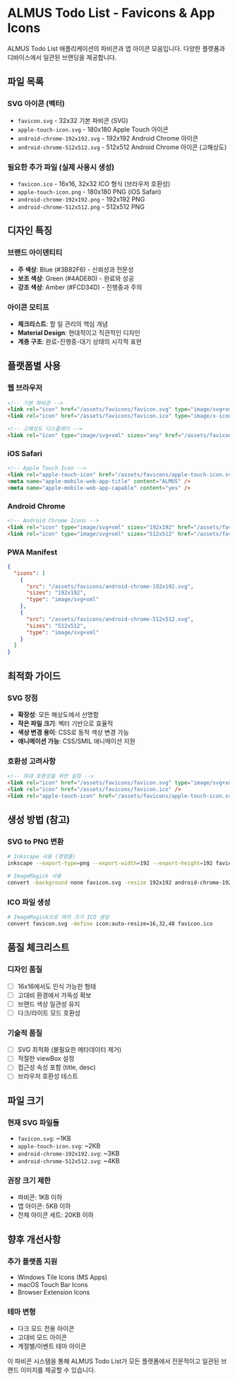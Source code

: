 # ALMUS Todo List - Favicons & App Icons

ALMUS Todo List 애플리케이션의 파비콘과 앱 아이콘 모음입니다. 다양한 플랫폼과 디바이스에서 일관된 브랜딩을 제공합니다.

## 파일 목록

### SVG 아이콘 (벡터)
- `favicon.svg` - 32x32 기본 파비콘 (SVG)
- `apple-touch-icon.svg` - 180x180 Apple Touch 아이콘
- `android-chrome-192x192.svg` - 192x192 Android Chrome 아이콘
- `android-chrome-512x512.svg` - 512x512 Android Chrome 아이콘 (고해상도)

### 필요한 추가 파일 (실제 사용시 생성)
- `favicon.ico` - 16x16, 32x32 ICO 형식 (브라우저 호환성)
- `apple-touch-icon.png` - 180x180 PNG (iOS Safari)
- `android-chrome-192x192.png` - 192x192 PNG
- `android-chrome-512x512.png` - 512x512 PNG

## 디자인 특징

### 브랜드 아이덴티티
- **주 색상**: Blue (#3B82F6) - 신뢰성과 전문성
- **보조 색상**: Green (#4ADE80) - 완료와 성공
- **강조 색상**: Amber (#FCD34D) - 진행중과 주의

### 아이콘 모티프
- **체크리스트**: 할 일 관리의 핵심 개념
- **Material Design**: 현대적이고 직관적인 디자인
- **계층 구조**: 완료-진행중-대기 상태의 시각적 표현

## 플랫폼별 사용

### 웹 브라우저
```html
<!-- 기본 파비콘 -->
<link rel="icon" href="/assets/favicons/favicon.svg" type="image/svg+xml" />
<link rel="icon" href="/assets/favicons/favicon.ico" type="image/x-icon" />

<!-- 고해상도 디스플레이 -->
<link rel="icon" type="image/svg+xml" sizes="any" href="/assets/favicons/favicon.svg" />
```

### iOS Safari
```html
<!-- Apple Touch Icon -->
<link rel="apple-touch-icon" href="/assets/favicons/apple-touch-icon.svg" />
<meta name="apple-mobile-web-app-title" content="ALMUS" />
<meta name="apple-mobile-web-app-capable" content="yes" />
```

### Android Chrome
```html
<!-- Android Chrome Icons -->
<link rel="icon" type="image/svg+xml" sizes="192x192" href="/assets/favicons/android-chrome-192x192.svg" />
<link rel="icon" type="image/svg+xml" sizes="512x512" href="/assets/favicons/android-chrome-512x512.svg" />
```

### PWA Manifest
```json
{
  "icons": [
    {
      "src": "/assets/favicons/android-chrome-192x192.svg",
      "sizes": "192x192",
      "type": "image/svg+xml"
    },
    {
      "src": "/assets/favicons/android-chrome-512x512.svg",
      "sizes": "512x512",
      "type": "image/svg+xml"
    }
  ]
}
```

## 최적화 가이드

### SVG 장점
- **확장성**: 모든 해상도에서 선명함
- **작은 파일 크기**: 벡터 기반으로 효율적
- **색상 변경 용이**: CSS로 동적 색상 변경 가능
- **애니메이션 가능**: CSS/SMIL 애니메이션 지원

### 호환성 고려사항
```html
<!-- 최대 호환성을 위한 설정 -->
<link rel="icon" href="/assets/favicons/favicon.svg" type="image/svg+xml" />
<link rel="icon" href="/assets/favicons/favicon.ico" />
<link rel="apple-touch-icon" href="/assets/favicons/apple-touch-icon.svg" />
```

## 생성 방법 (참고)

### SVG to PNG 변환
```bash
# Inkscape 사용 (명령줄)
inkscape --export-type=png --export-width=192 --export-height=192 favicon.svg --export-filename=android-chrome-192x192.png

# ImageMagick 사용
convert -background none favicon.svg -resize 192x192 android-chrome-192x192.png
```

### ICO 파일 생성
```bash
# ImageMagick으로 여러 크기 ICO 생성
convert favicon.svg -define icon:auto-resize=16,32,48 favicon.ico
```

## 품질 체크리스트

### 디자인 품질
- [ ] 16x16에서도 인식 가능한 형태
- [ ] 고대비 환경에서 가독성 확보
- [ ] 브랜드 색상 일관성 유지
- [ ] 다크/라이트 모드 호환성

### 기술적 품질
- [ ] SVG 최적화 (불필요한 메타데이터 제거)
- [ ] 적절한 viewBox 설정
- [ ] 접근성 속성 포함 (title, desc)
- [ ] 브라우저 호환성 테스트

## 파일 크기

### 현재 SVG 파일들
- `favicon.svg`: ~1KB
- `apple-touch-icon.svg`: ~2KB  
- `android-chrome-192x192.svg`: ~3KB
- `android-chrome-512x512.svg`: ~4KB

### 권장 크기 제한
- 파비콘: 1KB 이하
- 앱 아이콘: 5KB 이하
- 전체 아이콘 세트: 20KB 이하

## 향후 개선사항

### 추가 플랫폼 지원
- Windows Tile Icons (MS Apps)
- macOS Touch Bar Icons
- Browser Extension Icons

### 테마 변형
- 다크 모드 전용 아이콘
- 고대비 모드 아이콘
- 계절별/이벤트 테마 아이콘

이 파비콘 시스템을 통해 ALMUS Todo List가 모든 플랫폼에서 전문적이고 일관된 브랜드 이미지를 제공할 수 있습니다.